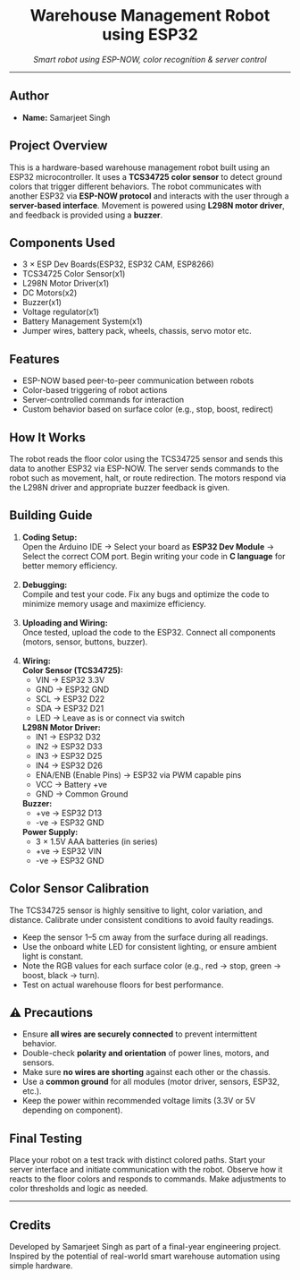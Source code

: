<h1 align="center">Warehouse Management Robot using ESP32</h1>

<p align="center">
  <i>Smart robot using ESP-NOW, color recognition & server control</i>
</p>

<hr>

<h2>Author</h2>
<ul>
  <li><b>Name:</b> Samarjeet Singh</li>
</ul>

<h2>Project Overview</h2>
<p>
This is a hardware-based warehouse management robot built using an ESP32 microcontroller. It uses a <b>TCS34725 color sensor</b> to detect ground colors that trigger different behaviors. The robot communicates with another ESP32 via <b>ESP-NOW protocol</b> and interacts with the user through a <b>server-based interface</b>. Movement is powered using <b>L298N motor driver</b>, and feedback is provided using a <b>buzzer</b>.
</p>

<h2>Components Used</h2>
<ul>
  <li>3 × ESP Dev Boards(ESP32, ESP32 CAM, ESP8266)</li>
  <li>TCS34725 Color Sensor(x1)</li>
  <li>L298N Motor Driver(x1)</li>
  <li>DC Motors(x2)</li>
  <li>Buzzer(x1)</li>
  <li>Voltage regulator(x1)</li>
  <li>Battery Management System(x1)</li>
  
  <li>Jumper wires, battery pack, wheels, chassis, servo motor etc.</li>
</ul>

<h2>Features</h2>
<ul>
  <li>ESP-NOW based peer-to-peer communication between robots</li>
  <li>Color-based triggering of robot actions</li>
  <li>Server-controlled commands for interaction</li>
  <li>Custom behavior based on surface color (e.g., stop, boost, redirect)</li>
</ul>

<h2>How It Works</h2>
<p>
The robot reads the floor color using the TCS34725 sensor and sends this data to another ESP32 via ESP-NOW. The server sends commands to the robot such as movement, halt, or route redirection. The motors respond via the L298N driver and appropriate buzzer feedback is given.
</p>

<h2> Building Guide</h2>
<ol>
  <li><b>Coding Setup:</b><br>
    Open the Arduino IDE → Select your board as <b>ESP32 Dev Module</b> → Select the correct COM port. Begin writing your code in <b>C language</b> for better memory efficiency.
  </li>
  <br>
  <li><b>Debugging:</b><br>
    Compile and test your code. Fix any bugs and optimize the code to minimize memory usage and maximize efficiency.
  </li>
  <br>
  <li><b>Uploading and Wiring:</b><br>
    Once tested, upload the code to the ESP32. Connect all components (motors, sensor, buttons, buzzer).
  </li>
  <br>
  <li><b>Wiring:</b><br>
    <b>Color Sensor (TCS34725):</b>
    <ul>
      <li>VIN → ESP32 3.3V</li>
      <li>GND → ESP32 GND</li>
      <li>SCL → ESP32 D22</li>
      <li>SDA → ESP32 D21</li>
      <li>LED → Leave as is or connect via switch</li>
    </ul>
    <b>L298N Motor Driver:</b>
    <ul>
      <li>IN1 → ESP32 D32</li>
      <li>IN2 → ESP32 D33</li>
      <li>IN3 → ESP32 D25</li>
      <li>IN4 → ESP32 D26</li>
      <li>ENA/ENB (Enable Pins) → ESP32 via PWM capable pins</li>
      <li>VCC → Battery +ve</li>
      <li>GND → Common Ground</li>
    </ul>
    <b>Buzzer:</b>
    <ul>
      <li>+ve → ESP32 D13</li>
      <li>-ve → ESP32 GND</li>
    </ul>
    <b>Power Supply:</b>
    <ul>
      <li>3 × 1.5V AAA batteries (in series)</li>
      <li>+ve → ESP32 VIN</li>
      <li>-ve → ESP32 GND</li>
    </ul>
  </li>
</ol>

<h2>Color Sensor Calibration</h2>
<p>
The TCS34725 sensor is highly sensitive to light, color variation, and distance. Calibrate under consistent conditions to avoid faulty readings.
</p>

<ul>
  <li>Keep the sensor 1–5 cm away from the surface during all readings.</li>
  <li>Use the onboard white LED for consistent lighting, or ensure ambient light is constant.</li>
  <li>Note the RGB values for each surface color (e.g., red → stop, green → boost, black → turn).</li>
  <li>Test on actual warehouse floors for best performance.</li>
</ul>

<h2>⚠️ Precautions</h2>
<ul>
  <li>Ensure <b>all wires are securely connected</b> to prevent intermittent behavior.</li>
  <li>Double-check <b>polarity and orientation</b> of power lines, motors, and sensors.</li>
  <li>Make sure <b>no wires are shorting</b> against each other or the chassis.</li>
  <li>Use a <b>common ground</b> for all modules (motor driver, sensors, ESP32, etc.).</li>
  <li>Keep the power within recommended voltage limits (3.3V or 5V depending on component).</li>
</ul>

<h2>Final Testing</h2>
<p>
Place your robot on a test track with distinct colored paths. Start your server interface and initiate communication with the robot. Observe how it reacts to the floor colors and responds to commands. Make adjustments to color thresholds and logic as needed.
</p>

<hr>

<h2>Credits</h2>
<p>Developed by Samarjeet Singh as part of a final-year engineering project. Inspired by the potential of real-world smart warehouse automation using simple hardware.</p>
